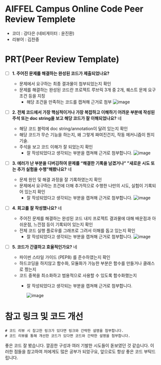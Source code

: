 # AIFFEL Campus Online Code Peer Review Templete
- 코더 : 강다은 (네비게이터 : 윤진환)
- 리뷰어 : 김찬중


# PRT(Peer Review Template)
- [ ]  **1. 주어진 문제를 해결하는 완성된 코드가 제출되었나요?**
    - 문제에서 요구하는 최종 결과물이 첨부되었는지 확인
    - 문제를 해결하는 완성된 코드란 프로젝트 루브릭 3개 중 2개, 
    퀘스트 문제 요구조건 등을 지칭
        - 해당 조건을 만족하는 코드를 캡쳐해 근거로 첨부
          ![image](https://github.com/kcj4800/AIFFEL-QUEST/assets/128466813/3f2b835d-2eed-4256-8a54-cfc599f257d1)

    
- [ ]  **2. 전체 코드에서 가장 핵심적이거나 가장 복잡하고 이해하기 어려운 부분에 작성된 
주석 또는 doc string을 보고 해당 코드가 잘 이해되었나요?** 네
    - 해당 코드 블럭에 doc string/annotation이 달려 있는지 확인
    - 해당 코드가 무슨 기능을 하는지, 왜 그렇게 짜여진건지, 작동 메커니즘이 뭔지 기술.
    - 주석을 보고 코드 이해가 잘 되었는지 확인
        - 잘 작성되었다고 생각되는 부분을 캡쳐해 근거로 첨부합니다.
        ![image](https://github.com/kcj4800/AIFFEL-QUEST/assets/128466813/0dcb9eb1-1a1b-4aa9-902b-6bbab3b4831c)


- [ ]  **3. 에러가 난 부분을 디버깅하여 문제를 “해결한 기록을 남겼거나” 
”새로운 시도 또는 추가 실험을 수행”해봤나요?** 네
    - 문제 원인 및 해결 과정을 잘 기록하였는지 확인
    - 문제에서 요구하는 조건에 더해 추가적으로 수행한 나만의 시도, 
    실험이 기록되어 있는지 확인
        - 잘 작성되었다고 생각되는 부분을 캡쳐해 근거로 첨부합니다.
        ![image](https://github.com/kcj4800/AIFFEL-QUEST/assets/128466813/7356f75b-805d-4bb0-8289-555447b2751d)



        
- [ ]  **4. 회고를 잘 작성했나요?** 네
    - 주어진 문제를 해결하는 완성된 코드 내지 프로젝트 결과물에 대해
    배운점과 아쉬운점, 느낀점 등이 기록되어 있는지 확인
    - 전체 코드 실행 플로우를 그래프로 그려서 이해를 돕고 있는지 확인
        - 잘 작성되었다고 생각되는 부분을 캡쳐해 근거로 첨부합니다.
        ![image](https://github.com/kcj4800/AIFFEL-QUEST/assets/128466813/7ee43d8a-dd5c-4575-b70d-1eccd3ea06f2)


- [ ]  **5. 코드가 간결하고 효율적인가요?** 네
    - 파이썬 스타일 가이드 (PEP8) 를 준수하였는지 확인
    - 하드코딩을 하지않고 함수화, 모듈화가 가능한 부분은 함수를 만들거나 클래스로 짰는지
    - 코드 중복을 최소화하고 범용적으로 사용할 수 있도록 함수화했는지
        - 잘 작성되었다고 생각되는 부분을 캡쳐해 근거로 첨부합니다.

          ![image](https://github.com/kcj4800/AIFFEL-QUEST/assets/128466813/7fdac174-566b-4d63-b4ec-4f537f2cb220)




# 참고 링크 및 코드 개선
```
# 코드 리뷰 시 참고한 링크가 있다면 링크와 간략한 설명을 첨부합니다.
# 코드 리뷰를 통해 개선한 코드가 있다면 코드와 간략한 설명을 첨부합니다.
```

좋은 코드 잘 봤습니다.
깔끔한 구성과 여러 기발한 시도들이 돋보였던 것 같습니다.
이러한 점들을 참고하여 저에게도 많은 공부가 되었구요, 앞으로도 항상 좋은 코드 부탁드립니다.

